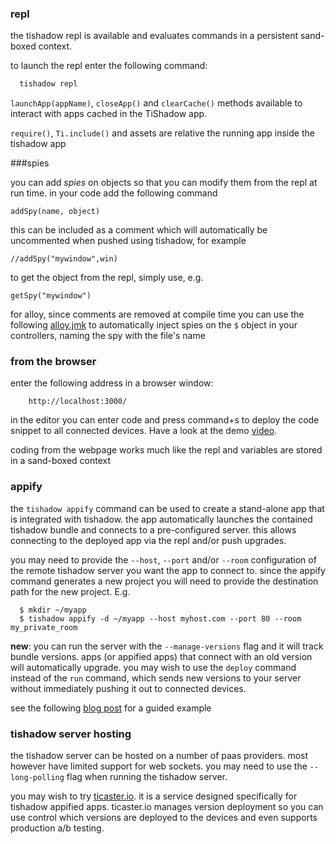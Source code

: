 
### repl

the tishadow repl is available and evaluates commands in a
persistent sand-boxed context. 

to launch the repl enter the following command:

```bash
  tishadow repl
```

`launchApp(appName)`, `closeApp()` and `clearCache()` methods available
to interact with apps cached in the TiShadow app.

`require()`, `Ti.include()` and assets are relative the running app
inside the tishadow app

###spies

you can add *spies* on objects so that you can modify them from
the repl at run time. in your code add the following command

```
addSpy(name, object)
```
this can be included as a comment which will automatically be uncommented when pushed
using tishadow, for example

```
//addSpy("mywindow",win)
```
 
to get the object from the repl, simply use, e.g.

```
getSpy("mywindow")
```

for alloy, since comments are removed at compile time you can use the
following [alloy.jmk](https://gist.github.com/dbankier/5648950) to
automatically inject spies on the `$` object in your controllers, naming
the spy with the file's name

### from the browser
 
enter the following address in a browser window:

```
    http://localhost:3000/
```

in the editor you can enter code and press command+s to deploy the code
snippet to all connected devices. Have a look at the demo [video](http://www.youtube.com/watch?v=xUggUXQArUM).

coding from the webpage works much like the repl and variables
are stored in a sand-boxed context

### appify

the `tishadow appify` command can be used to create a
stand-alone app that is integrated with tishadow. the app automatically
launches the contained tishadow bundle and connects to a pre-configured
server. this allows connecting to the deployed app via the repl and/or
push upgrades.

you may need to provide the `--host`, `--port` and/or `--room` configuration
of the remote tishadow server you want the app to connect to. since the appify command
generates a new project you will need to provide the destination path for the new project. E.g.

```
  $ mkdir ~/myapp
  $ tishadow appify -d ~/myapp --host myhost.com --port 80 --room my_private_room
```


**new**: you can run the server with the `--manage-versions` flag and it
will track bundle versions. apps (or appified apps) that connect with an
old version will automatically upgrade. you may wish to use the `deploy` command instead
of the `run` command, which sends new versions to your server without immediately pushing it
out to connected devices.

see the following [blog post](http://www.yydigital.com/blog/2013/2/19/TiShadow_Appify) for a
guided example

### tishadow server hosting

the tishadow server can be hosted on a number of paas providers. most however have limited support
for web sockets. you may need to use the `--long-polling` flag when running the tishadow server.

you may wish to try [ticaster.io](https://www.ticaster.io). it is a service designed specifically for
tishadow appified apps. ticaster.io manages version deployment so you can use control which versions
are deployed to the devices and even supports production a/b testing.
 
